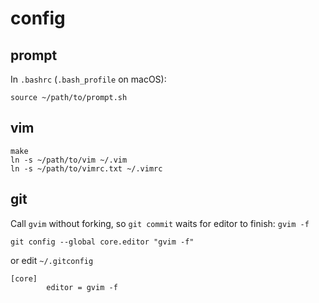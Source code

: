 # config

## prompt 

In `.bashrc` (`.bash_profile` on macOS):

```
source ~/path/to/prompt.sh
``` 

## vim 

```
make
ln -s ~/path/to/vim ~/.vim
ln -s ~/path/to/vimrc.txt ~/.vimrc
```



## git

Call `gvim` without forking, so `git commit` waits
for editor to finish:
`gvim -f`

```
git config --global core.editor "gvim -f"
```

or edit  `~/.gitconfig`
```
[core]
        editor = gvim -f
```

